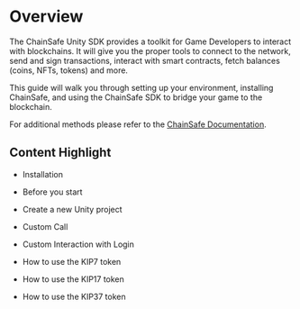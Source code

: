 # Overview <a id="Chainsafe Overview"></a>

The ChainSafe Unity SDK provides a toolkit for Game Developers to interact with blockchains. It will give you the proper tools to connect to the network, send and sign transactions, interact with smart contracts, fetch balances (coins, NFTs, tokens) and more. 

This guide will walk you through setting up your environment, installing ChainSafe, and using the ChainSafe SDK to bridge your game to the blockchain.

For additional methods please refer to the [ChainSafe Documentation](https://docs.gaming.chainsafe.io/).

## Content Highlight  

* Installation
 
* Before you start

* Create a new Unity project

* Custom Call

* Custom Interaction with Login

* How to use the KIP7 token

* How to use the KIP17 token

* How to use the KIP37 token
